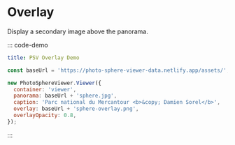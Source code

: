 # Overlay

Display a secondary image above the panorama.

::: code-demo

```yaml
title: PSV Overlay Demo
```

```js
const baseUrl = 'https://photo-sphere-viewer-data.netlify.app/assets/';

new PhotoSphereViewer.Viewer({
  container: 'viewer',
  panorama: baseUrl + 'sphere.jpg',
  caption: 'Parc national du Mercantour <b>&copy; Damien Sorel</b>',
  overlay: baseUrl + 'sphere-overlay.png',
  overlayOpacity: 0.8,
});
```

:::
